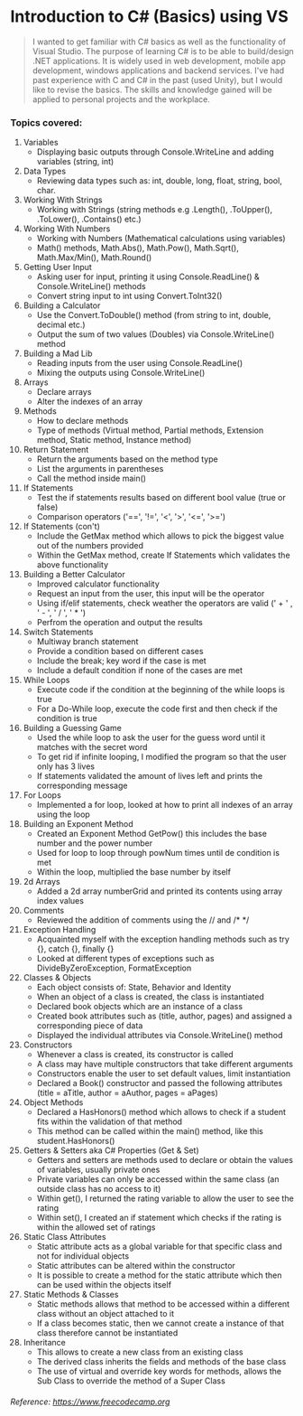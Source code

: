 # Introduction to C# (Basics) using VS
> I wanted to get familiar with C# basics as well as the functionality of Visual Studio. The purpose of learning C# is to be able to build/design .NET applications. It is widely used in web development, mobile app development, windows applications and backend services. I've had past experience with C and C# in the past (used Unity), but I would like to revise the basics. The skills and knowledge gained will be applied to personal projects and the workplace.
### Topics covered:


1. Variables
    - Displaying basic outputs through Console.WriteLine and adding variables (string, int)
2. Data Types
    - Reviewing data types such as: int, double, long, float, string, bool, char.
3. Working With Strings
    - Working with Strings (string methods e.g .Length(), .ToUpper(), .ToLower(), .Contains() etc.)
4. Working With Numbers
    - Working with Numbers (Mathematical calculations using variables)
    - Math() methods, Math.Abs(), Math.Pow(), Math.Sqrt(), Math.Max/Min(), Math.Round()
5. Getting User Input
    - Asking user for input, printing it using Console.ReadLine() & Console.WriteLine() methods
    - Convert string input to int using Convert.ToInt32()
6. Building a Calculator
    - Use the Convert.ToDouble() method (from string to int, double, decimal etc.)
    - Output the sum of two values (Doubles) via Console.WriteLine() method
7. Building a Mad Lib
    - Reading inputs from the user using Console.ReadLine()
    - Mixing the outputs using Console.WriteLine()
8. Arrays
    - Declare arrays
    - Alter the indexes of an array
9. Methods
    - How to declare methods
    - Type of methods (Virtual method, Partial methods, Extension method, Static method, Instance method)
10. Return Statement
    - Return the arguments based on the method type
    - List the arguments in parentheses
    - Call the method inside main()
11. If Statements
    - Test the if statements results based on different bool value (true or false)
    - Comparison operators ('==', '!=', '<', '>', '<=', '>=')
12. If Statements (con't)
    - Include the GetMax method which allows to pick the biggest value out of the numbers provided
    - Within the GetMax method, create If Statements which validates the above functionality
13. Building a Better Calculator
    - Improved calculator functionality
    - Request an input from the user, this input will be the operator 
    - Using if/elif statements, check weather the operators are valid (' + ' , ' - ', ' / ', ' * ')
    - Perfrom the operation and output the results
14. Switch Statements
    - Multiway branch statement
    - Provide a condition based on different cases
    - Include the break; key word if the case is met
    - Include a default condition if none of the cases are met
15. While Loops
    - Execute code if the condition at the beginning of the while loops is true
    - For a Do-While loop, execute the code first and then check if the condition is true
16. Building a Guessing Game
    - Used the while loop to ask the user for the guess word until it matches with the secret word
    - To get rid if infinite looping, I modified the program so that the user only has 3 lives
    - If statements validated the amount of lives left and prints the corresponding message
17. For Loops
    - Implemented a for loop, looked at how to print all indexes of an array using the loop
18. Building an Exponent Method
    - Created an Exponent Method GetPow() this includes the base number and the power number
    - Used for loop to loop through powNum times until de condition is met
    - Within the loop, multiplied the base number by itself
19. 2d Arrays
    - Added a 2d array numberGrid and printed its contents using array index values
20. Comments
    - Reviewed the addition of comments using the // and /* */
21. Exception Handling
    - Acquainted myself with the exception handling methods such as try {}, catch {}, finally {}
    - Looked at different types of exceptions such as DivideByZeroException, FormatException
22. Classes & Objects
    - Each object consists of: State, Behavior and Identity
    - When an object of a class is created, the class is instantiated
    - Declared book objects which are an instance of a class
    - Created book attributes such as (title, author, pages) and assigned a corresponding piece of data
    - Displayed the individual attributes via Console.WriteLine() method
23. Constructors
    - Whenever a class is created, its constructor is called
    - A class may have multiple constructors that take different arguments
    - Constructors enable the user to set default values, limit instantiation
    - Declared a Book() constructor and passed the following attributes (title = aTitle, author = aAuthor, pages = aPages)
24. Object Methods
    - Declared a HasHonors() method which allows to check if a student fits within the validation of that method
    - This method can be called within the main() method, like this student.HasHonors()
25. Getters & Setters aka C# Properties (Get & Set)
    - Getters and setters are methods used to declare or obtain the values of variables, usually private ones
    - Private variables can only be accessed within the same class (an outside class has no access to it)
    - Within get(), I returned the rating variable to allow the user to see the rating
    - Within set(), I created an if statement which checks if the rating is within the allowed set of ratings
26. Static Class Attributes
    - Static attribute acts as a global variable for that specific class and not for individual objects
    - Static attributes can be altered within the constructor
    - It is possible to create a method for the static attribute which then can be used within the objects itself
27. Static Methods & Classes
    - Static methods allows that method to be accessed within a different class without an object attached to it
    - If a class becomes static, then we cannot create a instance of that class therefore cannot be instantiated
28. Inheritance
    - This allows to create a new class from an existing class
    - The derived class inherits the fields and methods of the base class
    - The use of virtual and override key words for methods, allows the Sub Class to override the method of a Super Class


###### *Reference: https://www.freecodecamp.org*
